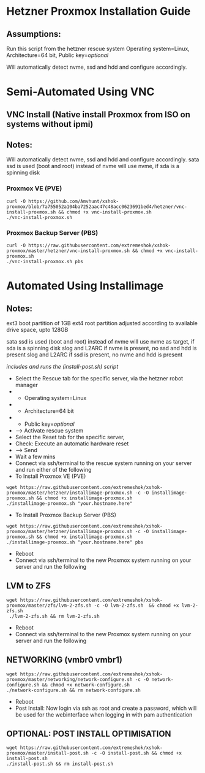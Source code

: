 # Hetzner Proxmox Installation Guide #

## Assumptions:
Run this script from the hetzner rescue system
Operating system=Linux, Architecture=64 bit, Public key=*optional*

Will automatically detect nvme, ssd and hdd and configure accordingly.

# Semi-Automated Using VNC

## VNC Install (Native install Proxmox from ISO  on systems without ipmi)
## Notes:
Will automatically detect nvme, ssd and hdd and configure accordingly.
sata ssd is used (boot and root) instead of nvme
will use nvme, if sda is a spinning disk

### Proxmox VE (PVE)
```
curl -O https://github.com/Amvhunt/xshok-proxmox/blob/7a755052a104ba7252aac47c48acc0623691bed4/hetzner/vnc-install-proxmox.sh && chmod +x vnc-install-proxmox.sh
./vnc-install-proxmox.sh
```

### Proxmox Backup Server (PBS)
```
curl -O https://raw.githubusercontent.com/extremeshok/xshok-proxmox/master/hetzner/vnc-install-proxmox.sh && chmod +x vnc-install-proxmox.sh
./vnc-install-proxmox.sh pbs
```

# Automated Using Installimage

## Notes:
ext3 boot partition of 1GB
ext4 root partition adjusted according to available drive space, upto 128GB

sata ssd is used (boot and root) instead of nvme
will use nvme as target, if sda is a spinning disk
slog and L2ARC if nvme is present, no ssd and hdd is present
slog and L2ARC if ssd is present, no nvme and hdd is present

*includes and runs the  (install-post.sh) script*
* Select the Rescue tab for the specific server, via the hetzner robot manager
* * Operating system=Linux
* * Architecture=64 bit
* * Public key=*optional*
* --> Activate rescue system
* Select the Reset tab for the specific server,
* Check: Execute an automatic hardware reset
* --> Send
* Wait a few mins
* Connect via ssh/terminal to the rescue system running on your server and run either of the following
* To Install Proxmox VE (PVE)
````
wget https://raw.githubusercontent.com/extremeshok/xshok-proxmox/master/hetzner/installimage-proxmox.sh -c -O installimage-proxmox.sh && chmod +x installimage-proxmox.sh
./installimage-proxmox.sh "your.hostname.here"
````
* To Install Proxmox Backup Server (PBS)
````
wget https://raw.githubusercontent.com/extremeshok/xshok-proxmox/master/hetzner/installimage-proxmox.sh -c -O installimage-proxmox.sh && chmod +x installimage-proxmox.sh
./installimage-proxmox.sh "your.hostname.here" pbs
````
* Reboot
* Connect via ssh/terminal to the new Proxmox system running on your server and run the following

## LVM to ZFS
````
wget https://raw.githubusercontent.com/extremeshok/xshok-proxmox/master/zfs/lvm-2-zfs.sh -c -O lvm-2-zfs.sh  && chmod +x lvm-2-zfs.sh
 ./lvm-2-zfs.sh && rm lvm-2-zfs.sh
````
* Reboot
* Connect via ssh/terminal to the new Proxmox system running on your server and run the following

## NETWORKING (vmbr0 vmbr1)
```
wget https://raw.githubusercontent.com/extremeshok/xshok-proxmox/master/networking/network-configure.sh -c -O network-configure.sh && chmod +x network-configure.sh
./network-configure.sh && rm network-configure.sh
```
* Reboot
* Post Install: Now login via ssh as root and create a password, which will be used for the webinterface when logging in with pam authentication

## OPTIONAL: POST INSTALL OPTIMISATION
```
wget https://raw.githubusercontent.com/extremeshok/xshok-proxmox/master/install-post.sh -c -O install-post.sh && chmod +x install-post.sh
./install-post.sh && rm install-post.sh
